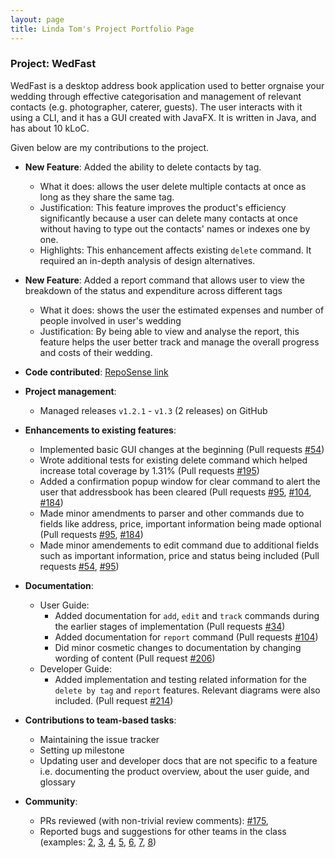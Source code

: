 ```yaml
---
layout: page
title: Linda Tom's Project Portfolio Page
---
```


### Project: WedFast

WedFast is a desktop address book application used to better orgnaise your wedding through effective categorisation and management of relevant contacts (e.g. photographer, caterer, guests). The user interacts with
it using a CLI, and it has a GUI created with JavaFX. It is written in Java, and has about 10 kLoC.

Given below are my contributions to the project.

* **New Feature**: Added the ability to delete contacts by tag.
  * What it does: allows the user delete multiple contacts at once as long as they share the same tag.
  * Justification: This feature improves the product's efficiency significantly because a user can delete many contacts at once without having to type out the contacts' names or indexes one by one.
  * Highlights: This enhancement affects existing `delete` command. It required an in-depth analysis of design alternatives.

* **New Feature**: Added a report command that allows user to view the breakdown of the status and expenditure across different tags
  * What it does: shows the user the estimated expenses and number of people involved in user's wedding
  * Justification: By being able to view and analyse the report, this feature helps the user better track and manage the overall progress and costs of their wedding.


* **Code contributed**: [RepoSense link](https://nus-cs2103-ay2122s1.github.io/tp-dashboard/?search=w10-4&sort=groupTitle&sortWithin=title&timeframe=commit&mergegroup=&groupSelect=groupByRepos&breakdown=true&checkedFileTypes=docs~functional-code~test-code~other&since=2021-09-17&tabOpen=true&tabType=authorship&tabAuthor=Linda124&tabRepo=AY2122S1-CS2103T-W10-4%2Ftp%5Bmaster%5D&authorshipIsMergeGroup=false&authorshipFileTypes=docs~functional-code~test-code&authorshipIsBinaryFileTypeChecked=false)

* **Project management**:
  * Managed releases `v1.2.1` - `v1.3` (2 releases) on GitHub

* **Enhancements to existing features**:

  * Implemented basic GUI changes at the beginning (Pull requests [\#54](https://github.com/AY2122S1-CS2103T-W10-4/tp/pull/54))
  * Wrote additional tests for existing delete command which helped increase total coverage by 1.31% (Pull requests [\#195](https://github.com/AY2122S1-CS2103T-W10-4/tp/pull/195))
  * Added a confirmation popup window for clear command to alert the user that addressbook has been cleared (Pull requests [\#95](https://github.com/AY2122S1-CS2103T-W10-4/tp/pull/95), [\#104](https://github.com/AY2122S1-CS2103T-W10-4/tp/pull/104), [\#184](https://github.com/AY2122S1-CS2103T-W10-4/tp/pull/184))
  * Made minor amendments to parser and other commands due to fields like address, price, important information being made optional (Pull requests [\#95](https://github.com/AY2122S1-CS2103T-W10-4/tp/pull/95), [\#184](https://github.com/AY2122S1-CS2103T-W10-4/tp/pull/184))
  * Made minor amendements to edit command due to additional fields such as important information, price and status being included (Pull requests [\#54](https://github.com/AY2122S1-CS2103T-W10-4/tp/pull/54), [\#95](https://github.com/AY2122S1-CS2103T-W10-4/tp/pull/95))

* **Documentation**:
  * User Guide:
    * Added documentation for `add`, `edit` and `track` commands during the earlier stages of implementation
      (Pull requests [\#34](https://github.com/AY2122S1-CS2103T-W10-4/tp/pull/88))
    * Added documentation for `report` command
      (Pull requests [\#104](https://github.com/AY2122S1-CS2103T-W10-4/tp/pull/104))
    * Did minor cosmetic changes to documentation by changing wording of content
      (Pull request [\#206](https://github.com/AY2122S1-CS2103T-W10-4/tp/pull/206))
  * Developer Guide:
    * Added implementation and testing related information for the `delete by tag` and `report` features. Relevant diagrams were also included.
      (Pull request [\#214](https://github.com/AY2122S1-CS2103T-W10-4/tp/pull/214))

* **Contributions to team-based tasks**:
  * Maintaining the issue tracker
  * Setting up milestone
  * Updating user and developer docs that are not specific to a feature i.e. documenting the product overview, about the
    user guide, and glossary

* **Community**:
  * PRs reviewed (with non-trivial review comments): [\#175](https://github.com/AY2122S1-CS2103T-W10-4/tp/pull/175),
  * Reported bugs and suggestions for other teams in the class (examples:
    [2](https://github.com/Linda124/ped/issues/2), [3](https://github.com/Linda124/ped/issues/3), [4](https://github.com/Linda124/ped/issues/4),
    [5](https://github.com/Linda124/ped/issues/5), [6](https://github.com/Linda124/ped/issues/6), [7](https://github.com/Linda124/ped/issues/7),
    [8](https://github.com/Linda124/ped/issues/8))
